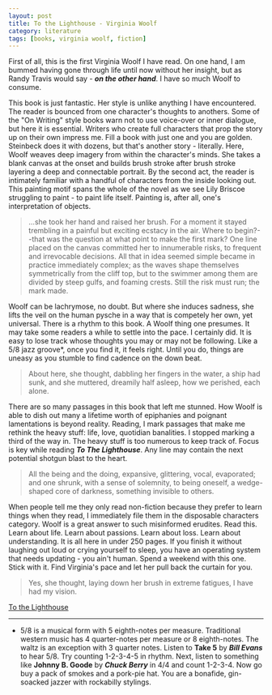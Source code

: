 ```yaml
---
layout: post
title: To the Lighthouse - Virginia Woolf
category: literature 
tags: [books, virginia woolf, fiction]
---
```


First of all, this is the first Virginia Woolf I have read. On one hand, I am bummed having gone through life until now without her insight, but as Randy Travis would say - ***on the other hand***. I have so much Woolf to consume. 

This book is just fantastic. Her style is unlike anything I have encountered. The reader is bounced from one character's thoughts to anothers. Some of the "On Writing" style books warn not to use voice-over or inner dialogue, but here it is essential. Writers who create full characters that prop the story up on their own impress me. Fill a book with just one and you are golden. Steinbeck does it with dozens, but that's another story - literally. Here, Woolf weaves deep imagery from within the character's minds. She takes a blank canvas at the onset and builds brush stroke after brush stroke layering a deep and connectable portrait. By the second act, the reader is intimately familiar with a handful of characters from the inside looking out. This painting motif spans the whole of the novel as we see Lily Briscoe struggling to paint - to paint life itself. Painting is, after all, one's interpretation of objects.

>...she took her hand and raised her brush. For a moment it stayed trembling in a painful but exciting ecstacy in the air. Where to begin?--that was the question at what point to make the first mark? One line placed on the canvas committed her to innumerable risks, to frequent and irrevocable decisions. All that in idea seemed simple became in practice immediately complex; as the waves shape themselves symmetrically from the cliff top, but to the swimmer among them are divided by steep gulfs, and foaming crests. Still the risk must run; the mark made.


Woolf can be lachrymose, no doubt. But where she induces sadness, she lifts the veil on the human pysche in a way that is competely her own, yet universal. There is a rhythm to this book. A Woolf thing one presumes. It may take some readers a while to settle into the pace. I certainly did. It is easy to lose track whose thoughts you may or may not be following. Like a 5/8 jazz groove*, once you find it, it feels right. Until you do, things are uneasy as you stumble to find cadence on the down beat.

> About here, she thought, dabbling her fingers in the water, a ship had sunk, and she muttered, dreamily half asleep, how we perished, each alone.

There are so many passages in this book that left me stunned. How Woolf is able to dish out many a lifetime worth of epiphanies and poignant lamentations is beyond reality. Reading, I mark passages that make me rethink the heavy stuff: life, love, quotidian banalities. I stopped marking a third of the way in. The heavy stuff is too numerous to keep track of. Focus is key while reading ***To The Lighthouse***. Any line may contain the next potential shotgun blast to the heart.

> All the being and the doing, expansive, glittering, vocal, evaporated; and one shrunk, with a sense of solemnity, to being oneself, a wedge-shaped core of darkness, something invisible to others.


When people tell me they only read non-fiction because they prefer to learn things when they read, I immediately file them in the disposable characters category. Woolf is a great answer to such misinformed erudites. Read this. Learn about life. Learn about passions. Learn about loss. Learn about understanding. It is all here in under 250 pages. If you finish it without laughing out loud or crying yourself to sleep, you have an operating system that needs updating - you ain't human. Spend a weekend with this one. Stick with it. Find Virginia's pace and let her pull back the curtain for you.


> Yes, she thought, laying down her brush in extreme fatigues, I have had my vision.


[To the Lighthouse](https://amzn.to/2xiwLTh)


* * * 

* 5/8 is a musical form with 5 eighth-notes per measure. Traditional western music has 4 quarter-notes per measure or 8 eighth-notes. The waltz is an exception with 3 quarter notes. Listen to **Take 5** by ***Bill Evans*** to hear 5/8. Try counting 1-2-3-4-5 in rhythm. Next, listen to something like **Johnny B. Goode** by ***Chuck Berry*** in 4/4 and count 1-2-3-4. Now go buy a pack of smokes and a pork-pie hat. You are a bonafide, gin-soacked jazzer with rockabilly stylings.
